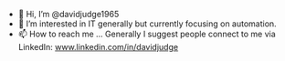 - 👋 Hi, I’m @davidjudge1965
- 👀 I’m interested in IT generally but currently focusing on automation.
- 📫 How to reach me ... Generally I suggest people connect to me via LinkedIn: www.linkedin.com/in/davidjudge

<!---
davidjudge1965/davidjudge1965 is a ✨ special ✨ repository because its `README.md` (this file) appears on your GitHub profile.
You can click the Preview link to take a look at your changes.
--->
